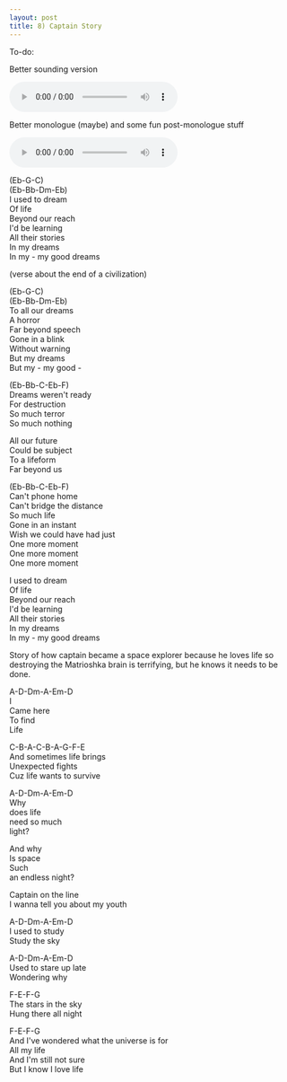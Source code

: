 ```yaml
---
layout: post
title: 8) Captain Story
---
```

To-do: 

Better sounding version

<audio controls>
<source src="{{ site.baseurl }}/audio/life-in-space.mp3" type="audio/mpeg">
</audio>


Better monologue (maybe) and some fun post-monologue stuff

<audio controls>
<source src="{{ site.baseurl }}/audio/life-in-space2.mp3" type="audio/mpeg">
</audio>

(Eb-G-C)  
(Eb-Bb-Dm-Eb)  
I used to dream  
Of life  
Beyond our reach  
I'd be learning  
All their stories  
In my dreams  
In my - my good dreams  

(verse about the end of a civilization)  

(Eb-G-C)  
(Eb-Bb-Dm-Eb)  
To all our dreams  
A horror  
Far beyond speech  
Gone in a blink  
Without warning  
But my dreams  
But my - my good -   

(Eb-Bb-C-Eb-F)  
Dreams weren't ready  
For destruction  
So much terror  
So much nothing  

All our future  
Could be subject  
To a lifeform  
Far beyond us  

(Eb-Bb-C-Eb-F)  
Can't phone home  
Can't bridge the distance  
So much life  
Gone in an instant  
Wish we could have had just  
One more moment  
One more moment  
One more moment  

I used to dream  
Of life  
Beyond our reach  
I'd be learning  
All their stories  
In my dreams  
In my - my good dreams  


Story of how captain became a space explorer because he loves life so destroying the Matrioshka brain is terrifying, but he knows it needs to be done.

A-D-Dm-A-Em-D  
I  
Came here  
To find  
Life  

C-B-A-C-B-A-G-F-E  
And sometimes life brings  
Unexpected fights  
Cuz life wants to survive  

A-D-Dm-A-Em-D  
Why  
does life  
need so much  
light?  

And why  
Is space  
Such  
an endless night?  

Captain on the line  
I wanna tell you about my youth  

A-D-Dm-A-Em-D  
I used to study  
Study the sky  

A-D-Dm-A-Em-D  
Used to stare up late  
Wondering why  

F-E-F-G  
The stars in the sky  
Hung there all night  

F-E-F-G  
And I've wondered what the universe is for  
All my life  
And I'm still not sure  
But I know I love life  